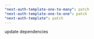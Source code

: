 ```yaml
---
"next-auth-template-one-to-many": patch
"next-auth-template-one-to-one": patch
"next-auth-template": patch
---
```


update dependencies
